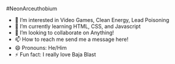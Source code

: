 #NeonArceuthobium
- 👀 I’m interested in Video Games, Clean Energy, Lead Poisoning
- 🌱 I’m currently learning HTML, CSS, and Javascript
- 💞️ I’m looking to collaborate on Anything!
- 📫 How to reach me send me a message here!
- 😄 Pronouns: He/Him
- ⚡ Fun fact: I really love Baja Blast

<!---
NeonArceuthobium/NeonArceuthobium is a ✨ special ✨ repository because its `README.md` (this file) appears on your GitHub profile.
You can click the Preview link to take a look at your changes.
--->
